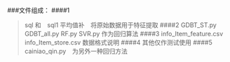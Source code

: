 ###文件组成：
####1
>sql 和　sql1 平均值补　将原始数据用于特征提取
####2
>GDBT_ST.py GDBT_all.py RF.py SVR.py 作为回归算法
####3
>info_Item_feature.csv  info_Item_store.csv  数据格式说明
####4
>其他仅作测试使用
####5
>cainiao_qin.py　为另外一种回归方法



